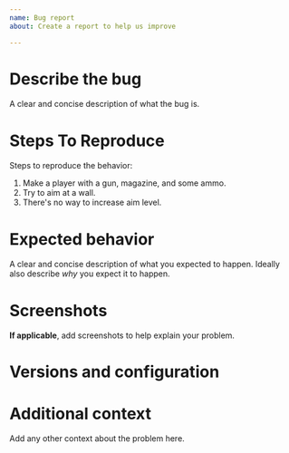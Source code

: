 ```yaml
---
name: Bug report
about: Create a report to help us improve

---
```

<!-- Please follow the template below -->

# Describe the bug

A clear and concise description of what the bug is.


# Steps To Reproduce

Steps to reproduce the behavior:
1. Make a player with a gun, magazine, and some ammo.
2. Try to aim at a wall.
3. There's no way to increase aim level.


# Expected behavior

A clear and concise description of what you expected to happen.
Ideally also describe *why* you expect it to happen.


# Screenshots

**If applicable**, add screenshots to help explain your problem.

<!-- Do not take a screenshot of the crashing window. Please provide the crash logs in the "Additional context" -->

# Versions and configuration

<!-- Please complete the following information; you can now go to:
    - "Main menu (ESC) > Debug Menu > Info > Generate game report" to generate this report.
    - Please update your OS version with a more precise version.

 - OS: [e.g. iOS 8 or Windows 10 or Ubuntu 18.04]
 - Game Version: [from the main menu, e.g. 0.C-29938-g90f5268437]
 - Graphics version: [Tiles or Terminal]
 - Mods loaded: [e.g.dda, boats, hacktheplanet, StatsThroughSkills]
 -->

# Additional context

Add any other context about the problem here.

<!-- Crash: if your problem refers to a crash, please add the following files to the "Additional Context" paragraph:
    - From the /config folder (you can zip them both together):
        - crash.log file.
        - debug.log file.
    - Your save file (zipped)

- note #1: you can drag and drop files in this issue post!
- note #2: it is very important for us that you provide a save file in case of a crash. It really helps the developers
    to reproduce the bug and fix it. If possible, try to provide a save file that occurs in the right conditions, just
    before the crash happens. -->
